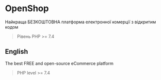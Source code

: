 # OpenShop

Найкраща БЕЗКОШТОВНА платформа електронної комерції з відкритим кодом

> Рівень PHP >= 7.4

## English

The best FREE and open-source eCommerce platform

> PHP level >= 7.4
